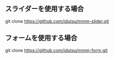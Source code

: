 ## スライダーを使用する場合
git clone https://github.com/idutsu/mmm-slider.git

## フォームを使用する場合
git clone https://github.com/idutsu/mmm-form.git